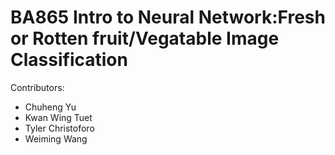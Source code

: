 # BA865 Intro to Neural Network:Fresh or Rotten fruit/Vegatable Image Classification
Contributors: 
- Chuheng Yu
- Kwan Wing Tuet
- Tyler Christoforo
- Weiming Wang


